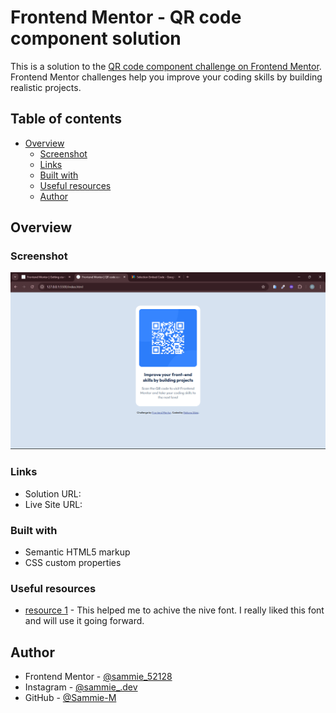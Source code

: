 # Frontend Mentor - QR code component solution

This is a solution to the [QR code component challenge on Frontend Mentor](https://www.frontendmentor.io/challenges/qr-code-component-iux_sIO_H). Frontend Mentor challenges help you improve your coding skills by building realistic projects. 

## Table of contents

- [Overview](#overview)
  - [Screenshot](#screenshot)
  - [Links](#links)
  - [Built with](#built-with)
  - [Useful resources](#useful-resources)
  - [Author](#author)


## Overview

### Screenshot

![](/images/QR-Code%20screenshot.png)

### Links

- Solution URL: [](https://github.com/Sammie-M/QR-Code)
- Live Site URL: [](https://sammie-m.github.io/QR-Code/)

### Built with

- Semantic HTML5 markup
- CSS custom properties

### Useful resources

- [resource 1](https://fonts.googleapis.com/css2?family=Outfit:wght@100..900&display=swap) - This helped me to achive the nive font. I really liked this font and will use it going forward.


## Author

- Frontend Mentor - [@sammie_52128](https://www.frontendmentor.io/profile/sammie_52128)
- Instagram - [@sammie_.dev](https://www.instagram.com/sammie_.dev)
- GitHub - [@Sammie-M](https://github.com/Sammie-M)
